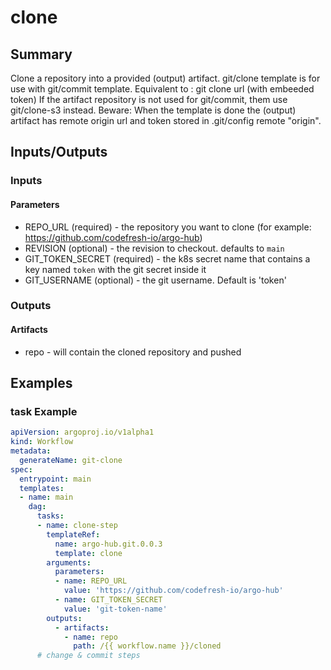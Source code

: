# clone

## Summary
Clone a repository into a provided (output) artifact. git/clone template is for use with git/commit template. Equivalent to : git clone url (with embeeded token)
If the artifact repository is not used for git/commit, them use git/clone-s3 instead.
Beware: When the template is done the (output) artifact has remote origin url and token stored in .git/config remote "origin". 
## Inputs/Outputs

### Inputs
#### Parameters
* REPO_URL (required) - the repository you want to clone (for example: https://github.com/codefresh-io/argo-hub)
* REVISION (optional) - the revision to checkout. defaults to `main`
* GIT_TOKEN_SECRET (required) - the k8s secret name that contains a key named `token` with the git secret inside it
* GIT_USERNAME (optional) - the git username. Default is 'token'

### Outputs
#### Artifacts
* repo - will contain the cloned repository and pushed

## Examples

### task Example
```yaml
apiVersion: argoproj.io/v1alpha1
kind: Workflow
metadata:
  generateName: git-clone
spec:
  entrypoint: main
  templates:
  - name: main
    dag:
      tasks:
      - name: clone-step
        templateRef:
          name: argo-hub.git.0.0.3
          template: clone
        arguments:
          parameters:
          - name: REPO_URL
            value: 'https://github.com/codefresh-io/argo-hub'
          - name: GIT_TOKEN_SECRET
            value: 'git-token-name'
        outputs:
          - artifacts:
            - name: repo
              path: /{{ workflow.name }}/cloned
      # change & commit steps
```
